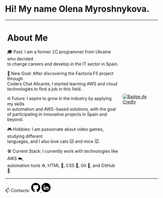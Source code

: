 # Hi! My name Olena Myroshnykova.

<table>
  <tr>
    <td>
      <h1>About Me</h1>
      <p>🎓 Past: I am a former 1C programmer from Ukraine who decided <br> to change careers and develop in the IT sector in Spain.</p>
      <p>🚀 New Goal: After discovering the Factoría F5 project through <br> Coders Chat Alicante, I started learning AWS and cloud <br>technologies to find a job in this field.</p>
      <p>🌐 Future: I aspire to grow in the industry by applying my skills <br> in automation and AWS-based solutions, with the goal <br> of participating in innovative projects in Spain and beyond.</p>
      <p>🎮 Hobbies: I am passionate about video games, studying different <br> languages, and I also love cats 🐱 and mice 🐭.</p>
      <p>🛠️ Current Stack: I currently work with technologies like AWS ☁️, <br> automation tools ⚙️, HTML 📝, CSS 🎨, Git 🔧, and GitHub 🐙.</p>
    </td>
  <td>
    <a
    href="https://www.credly.com/badges/7bb326e7-14fe-463e-adb1-c43a2a477072/public_url"
    target="_blank">
    <img 
      src="https://images.credly.com/size/340x340/images/00634f82-b07f-4bbd-a6bb-53de397fc3a6/image.png"
      alt="Badge de Credly"
      style="width: 150px; height: 150px"/>
    </a>
  </td>
<table>
  
<p>📫 Contacts:
  <a href="https://github.com/OlenaMyroshnykova">
    <img src="https://raw.githubusercontent.com/OlenaMyroshnykova/OlenaMyroshnykova/main/github.png" alt="GitHub" width="30px">
  </a>
  <a href="https://www.linkedin.com/in/OlenaMyroshnykova">
    <img src="https://raw.githubusercontent.com/OlenaMyroshnykova/OlenaMyroshnykova/main/linkedin.png" alt="LinkedIn" width="30px">
  </a>
</p>
